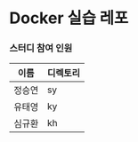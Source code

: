 # Docker 실습 레포

### 스터디 참여 인원

| 이름   | 디렉토리 |
| ------ | -------- |
| 정승연 | sy       |
| 유태영 | ky       |
| 심규환 | kh       |
